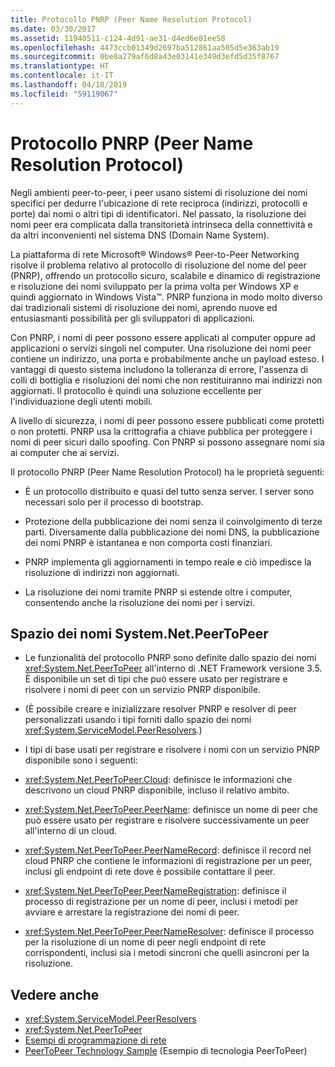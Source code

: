 ```yaml
---
title: Protocollo PNRP (Peer Name Resolution Protocol)
ms.date: 03/30/2017
ms.assetid: 11940511-c124-4d91-ae31-d4ed6e81ee58
ms.openlocfilehash: 4473ccb01349d2697ba512861aa505d5e363ab19
ms.sourcegitcommit: 0be8a279af6d8a43e03141e349d3efd5d35f8767
ms.translationtype: HT
ms.contentlocale: it-IT
ms.lasthandoff: 04/18/2019
ms.locfileid: "59119067"
---
```

# <a name="peer-name-resolution-protocol"></a>Protocollo PNRP (Peer Name Resolution Protocol)
Negli ambienti peer-to-peer, i peer usano sistemi di risoluzione dei nomi specifici per dedurre l'ubicazione di rete reciproca (indirizzi, protocolli e porte) dai nomi o altri tipi di identificatori. Nel passato, la risoluzione dei nomi peer era complicata dalla transitorietà intrinseca della connettività e da altri inconvenienti nel sistema DNS (Domain Name System).  
  
 La piattaforma di rete Microsoft® Windows® Peer-to-Peer Networking risolve il problema relativo al protocollo di risoluzione del nome del peer (PNRP), offrendo un protocollo sicuro, scalabile e dinamico di registrazione e risoluzione dei nomi sviluppato per la prima volta per Windows XP e quindi aggiornato in Windows Vista™. PNRP funziona in modo molto diverso dai tradizionali sistemi di risoluzione dei nomi, aprendo nuove ed entusiasmanti possibilità per gli sviluppatori di applicazioni.  
  
 Con PNRP, i nomi di peer possono essere applicati al computer oppure ad applicazioni o servizi singoli nel computer. Una risoluzione dei nomi peer contiene un indirizzo, una porta e probabilmente anche un payload esteso. I vantaggi di questo sistema includono la tolleranza di errore, l'assenza di colli di bottiglia e risoluzioni dei nomi che non restituiranno mai indirizzi non aggiornati. Il protocollo è quindi una soluzione eccellente per l'individuazione degli utenti mobili.  
  
 A livello di sicurezza, i nomi di peer possono essere pubblicati come protetti o non protetti. PNRP usa la crittografia a chiave pubblica per proteggere i nomi di peer sicuri dallo spoofing. Con PNRP si possono assegnare nomi sia ai computer che ai servizi.  
  
Il protocollo PNRP (Peer Name Resolution Protocol) ha le proprietà seguenti:  
  
-   È un protocollo distribuito e quasi del tutto senza server. I server sono necessari solo per il processo di bootstrap.  
  
-   Protezione della pubblicazione dei nomi senza il coinvolgimento di terze parti. Diversamente dalla pubblicazione dei nomi DNS, la pubblicazione dei nomi PNRP è istantanea e non comporta costi finanziari.  
  
-   PNRP implementa gli aggiornamenti in tempo reale e ciò impedisce la risoluzione di indirizzi non aggiornati.  
  
-   La risoluzione dei nomi tramite PNRP si estende oltre i computer, consentendo anche la risoluzione dei nomi per i servizi.  
  
## <a name="the-systemnetpeertopeer-namespace"></a>Spazio dei nomi System.Net.PeerToPeer  
  
-   Le funzionalità del protocollo PNRP sono definite dallo spazio dei nomi <xref:System.Net.PeerToPeer> all'interno di .NET Framework versione 3.5. È disponibile un set di tipi che può essere usato per registrare e risolvere i nomi di peer con un servizio PNRP disponibile.  
  
-   (È possibile creare e inizializzare resolver PNRP e resolver di peer personalizzati usando i tipi forniti dallo spazio dei nomi <xref:System.ServiceModel.PeerResolvers>.)  
  
-   I tipi di base usati per registrare e risolvere i nomi con un servizio PNRP disponibile sono i seguenti:  
  
-   <xref:System.Net.PeerToPeer.Cloud>: definisce le informazioni che descrivono un cloud PNRP disponibile, incluso il relativo ambito.  
  
-   <xref:System.Net.PeerToPeer.PeerName>: definisce un nome di peer che può essere usato per registrare e risolvere successivamente un peer all'interno di un cloud.  
  
-   <xref:System.Net.PeerToPeer.PeerNameRecord>: definisce il record nel cloud PNRP che contiene le informazioni di registrazione per un peer, inclusi gli endpoint di rete dove è possibile contattare il peer.  
  
-   <xref:System.Net.PeerToPeer.PeerNameRegistration>: definisce il processo di registrazione per un nome di peer, inclusi i metodi per avviare e arrestare la registrazione dei nomi di peer.  
  
-   <xref:System.Net.PeerToPeer.PeerNameResolver>: definisce il processo per la risoluzione di un nome di peer negli endpoint di rete corrispondenti, inclusi sia i metodi sincroni che quelli asincroni per la risoluzione.  
  
## <a name="see-also"></a>Vedere anche

- <xref:System.ServiceModel.PeerResolvers>
- <xref:System.Net.PeerToPeer>
- [Esempi di programmazione di rete](../../../docs/framework/network-programming/network-programming-samples.md)
- [PeerToPeer Technology Sample](https://go.microsoft.com/fwlink/?LinkID=179571) (Esempio di tecnologia PeerToPeer)
